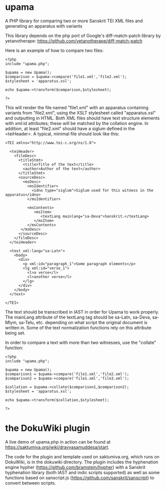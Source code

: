 # upama
A PHP library for comparing two or more Sanskrit TEI XML files and generating an apparatus with variants

This library depends on the php port of Google's diff-match-patch library by yetanotherape: https://github.com/yetanotherape/diff-match-patch

Here is an example of how to compare two files:

```
<?php
include "upama.php";

$upama = new Upama();
$comparison = $upama->compare('file1.xml','file2.xml');
$stylesheet = 'apparatus.xsl';

echo $upama->transform($comparison,$stylesheet);

?>
```

This will render the file named "file1.xml" with an apparatus containing variants from "file2.xml", using the XSLT stylesheet called "apparatus.xsl" and outputting in HTML. Both XML files should have text structure elements with xml:id attributes; these will be matched by the collation engine. In addition, at least "file2.xml" should have a siglum defined in the &lt;teiHeader&gt;. A typical, minimal file should look like this:

```
<TEI xmlns="http://www.tei-c.org/ns/1.0">
  
  <teiHeader>
    <fileDesc>
      <titleStmt>
        <title>Title of the text</title>
        <author>Author of the text</author>
      </titleStmt>
      <sourceDesc>
        <msDesc>
          <msIdentifier>
            <idno type="siglum">Siglum used for this witness in the apparatus</idno>
          </msIdentifier>
          
          <msContents>
             <msItem>
                <textLang mainlang="sa-Deva">Sanskrit.</textLang>
             </msItem>
          </msContents>
       </msDesc>
      </sourceDesc>
    </fileDesc>
  </teiHeader>
  
  <text xml:lang="sa-Latn">
    <body>
      <div>
        <p xml:id="paragraph_1">Some paragraph elements</p>
        <lg xml:id="verse_1">
          <l>a verse</l>
          <l>another verse</l>
        </lg>
      </div>
    </body>
  </text>

</TEI>
```

The text should be transcribed in IAST in order for Upama to work properly. The mainLang attribute of the textLang tag should be sa-Latn, sa-Deva, sa-Mlym, sa-Telu, etc. depending on what script the original document is written in. Some of the text normalization functions rely on this attribute being set.

In order to compare a text with more than two witnesses, use the "collate" function:

```
<?php
include "upama.php";

$upama = new Upama();
$comparison1 = $upama->compare('file1.xml','file2.xml');
$comparison2 = $upama->compare('file1.xml','file3.xml');

$collation = $upama->collate($comparison1,$comparison2);
$stylesheet = 'apparatus.xsl';

echo $upama->transform($collation,$stylesheet);

?>
```

# the DokuWiki plugin

A live demo of upama.php in action can be found at https://saktumiva.org/wiki/dravyasamuddesa/start.

The code for the plugin and template used on saktumiva.org, which runs on DokuWiki, is in the dokuwiki directory. The plugin includes the hyphenation engine hypher (https://github.com/bramstein/hypher) with a Sanskrit hyphenation library (both IAST and indic scripts supported) as well as some functions based on sanscript.js (https://github.com/sanskrit/sanscript) to convert between scripts.

